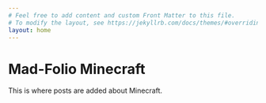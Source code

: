 ```yaml
---
# Feel free to add content and custom Front Matter to this file.
# To modify the layout, see https://jekyllrb.com/docs/themes/#overriding-theme-defaults
layout: home
---
```

<h1 class="post-title">Mad-Folio Minecraft </h1>

This is where posts are added about Minecraft. 
